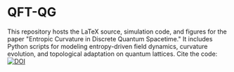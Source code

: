 # QFT-QG
This repository hosts the LaTeX source, simulation code, and figures for the paper "Entropic Curvature in Discrete Quantum Spacetime." It includes Python scripts for modeling entropy-driven field dynamics, curvature evolution, and topological adaptation on quantum lattices.
Cite the code: [![DOI](https://zenodo.org/badge/1014761670.svg)](https://doi.org/10.5281/zenodo.15821403)
